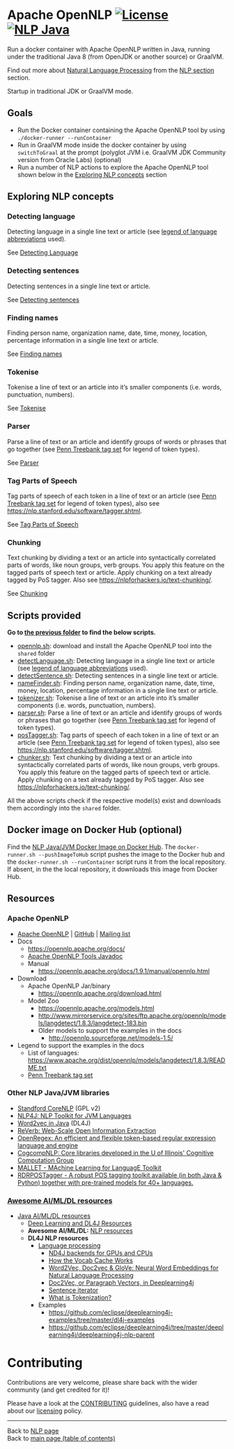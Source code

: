 # Apache OpenNLP [![License](https://img.shields.io/badge/License-Apache%202.0-blue.svg)](https://opensource.org/licenses/Apache-2.0) [![NLP Java](https://img.shields.io/docker/pulls/neomatrix369/nlp-java.svg)](https://hub.docker.com/r/neomatrix369/nlp-java) 

Run a docker container with Apache OpenNLP written in Java, running under the traditional Java 8 (from OpenJDK or another source) or GraalVM.

Find out more about [Natural Language Processing](https://en.wikipedia.org/wiki/Natural_language_processing) from the [NLP section](../../../../../natural-language-processing/README.md#natural-language-processing-nlp) section.

Startup in traditional JDK or GraalVM mode.

## Goals

- Run the Docker container containing the Apache OpenNLP tool by using `./docker-runner --runContainer`
- Run in GraalVM mode inside the docker container by using `switchToGraal` at the prompt (polyglot JVM i.e. GraalVM JDK Community version from Oracle Labs) (optional)
- Run a number of NLP actions to explore the Apache OpenNLP tool shown below in the [Exploring NLP concepts](#exploring-nlp-concepts) section

## Exploring NLP concepts

### Detecting language

Detecting language in a single line text or article (see [legend of language abbreviations](https://www.apache.org/dist/opennlp/models/langdetect/1.8.3/README.txt) used).

See [Detecting Language](./README-detecting-language.md)

### Detecting sentences

Detecting sentences in a single line text or article.

See [Detecting sentences](./README-detecting-sentences.md)

### Finding names

Finding person name, organization name, date, time, money, location, percentage information in a single line text or article.

See [Finding names](./README-finding-names.md)

### Tokenise

Tokenise a line of text or an article into it’s smaller components (i.e. words, punctuation, numbers).

See [Tokenise](./README-tokenise.md)

### Parser

Parse a line of text or an article and identify groups of words or phrases that go together (see [Penn Treebank tag set](https://www.ling.upenn.edu/courses/Fall_2003/ling001/penn_treebank_pos.html) for legend of token types).

See [Parser](./README-parser.md)

### Tag Parts of Speech

Tag parts of speech of each token in a line of text or an article (see [Penn Treebank tag set](https://www.ling.upenn.edu/courses/Fall_2003/ling001/penn_treebank_pos.html) for legend of token types), also see https://nlp.stanford.edu/software/tagger.shtml.

See [Tag Parts of Speech](./README-tag-parts-of-speech.md)

### Chunking

Text chunking by dividing a text or an article into syntactically correlated parts of words, like noun groups, verb groups. You apply this feature on the tagged parts of speech text or article. Apply chunking on a text already tagged by PoS tagger. Also see https://nlpforhackers.io/text-chunking/.

See [Chunking](./README-chunking.md)

## Scripts provided

**Go to [the previous folder](../opennlp) to find the below scripts.**

- [opennlp.sh](./opennlp.sh): download and install the Apache OpenNLP tool into the `shared` folder
- [detectLanguage.sh](./detectLanguage.sh): Detecting language in a single line text or article (see [legend of language abbreviations](https://www.apache.org/dist/opennlp/models/langdetect/1.8.3/README.txt) used).
- [detectSentence.sh](./detectSentence.sh): Detecting sentences in a single line text or article.
- [nameFinder.sh](./nameFinder.sh): Finding person name, organization name, date, time, money, location, percentage information in a single line text or article.
- [tokenizer.sh](./tokenizer.sh): Tokenise a line of text or an article into it’s smaller components (i.e. words, punctuation, numbers).
- [parser.sh](./parser.sh): Parse a line of text or an article and identify groups of words or phrases that go together (see [Penn Treebank tag set](https://www.ling.upenn.edu/courses/Fall_2003/ling001/penn_treebank_pos.html) for legend of token types).
- [posTagger.sh](./posTagger.sh): Tag parts of speech of each token in a line of text or an article (see [Penn Treebank tag set](https://www.ling.upenn.edu/courses/Fall_2003/ling001/penn_treebank_pos.html) for legend of token types), also see https://nlp.stanford.edu/software/tagger.shtml.
- [chunker.sh](./chunker.sh): Text chunking by dividing a text or an article into syntactically correlated parts of words, like noun groups, verb groups. You apply this feature on the tagged parts of speech text or article. Apply chunking on a text already tagged by PoS tagger. Also see https://nlpforhackers.io/text-chunking/.

All the above scripts check if the respective model(s) exist and downloads them accordingly into the `shared` folder.

## Docker image on Docker Hub (optional)

Find the [NLP Java/JVM Docker Image on Docker Hub](https://hub.docker.com/r/neomatrix369/nlp-java). The `docker-runner.sh --pushImageToHub` script pushes the image to the Docker hub and the `docker-runner.sh --runContainer` script runs it from the local repository. If absent, in the the local repository, it downloads this image from Docker Hub.

## Resources

### Apache OpenNLP

- [Apache OpenNLP](https://opennlp.apache.org/) | [GitHub](https://github.com/apache/opennlp) | [Mailing list](https://opennlp.apache.org/mailing-lists.html)
- Docs
    - https://opennlp.apache.org/docs/
    - [Apache OpenNLP Tools Javadoc](https://opennlp.apache.org/docs/1.9.1/apidocs/opennlp-tools/index.html)
    - Manual
        - https://opennlp.apache.org/docs/1.9.1/manual/opennlp.html
- Download
    - Apache OpenNLP Jar/binary
        - https://opennlp.apache.org/download.html
    - Model Zoo
        - https://opennlp.apache.org/models.html
        - http://www.mirrorservice.org/sites/ftp.apache.org/opennlp/models/langdetect/1.8.3/langdetect-183.bin
        - Older models to support the examples in the docs
            - http://opennlp.sourceforge.net/models-1.5/ 
- Legend to support the examples in the docs
    - List of languages: https://www.apache.org/dist/opennlp/models/langdetect/1.8.3/README.txt
    - [Penn Treebank tag set](https://www.ling.upenn.edu/courses/Fall_2003/ling001/penn_treebank_pos.html)

### Other NLP Java/JVM libraries

- [Standford CoreNLP](https://stanfordnlp.github.io/CoreNLP/) (GPL v2)
- [NLP4J: NLP Toolkit for JVM Languages](https://emorynlp.github.io/nlp4j/)
- [Word2vec in Java](https://deeplearning4j.org/docs/latest/deeplearning4j-nlp-word2vec) (DL4J)
- [ReVerb: Web-Scale Open Information Extraction](https://github.com/knowitall/reverb/) 
- [OpenRegex: An efficient and flexible token-based regular expression language and engine](https://github.com/knowitall/openregex) 
- [CogcompNLP: Core libraries developed in the U of Illinois' Cognitive Computation Group](https://github.com/datquocnguyen/RDRPOSTagger)
- [MALLET - MAchine Learning for LanguagE Toolkit](http://mallet.cs.umass.edu/)
- [RDRPOSTagger - A robust POS tagging toolkit available (in both Java & Python) together with pre-trained models for 40+ languages.](https://github.com/datquocnguyen/RDRPOSTagger)

### [Awesome AI/ML/DL resources](https://github.com/neomatrix369/awesome-ai-ml-dl/)
  * [Java AI/ML/DL resources](https://github.com/neomatrix369/awesome-ai-ml-dl/blob/master/README-details.md#java)
      * [Deep Learning and DL4J Resources](https://github.com/neomatrix369/awesome-ai-ml-dl/blob/master/README-details.md#deep-learning)
      * **Awesome AI/ML/DL:** [NLP resources](https://github.com/neomatrix369/awesome-ai-ml-dl/tree/master/natural-language-processing#natural-language-processing-nlp)
      * **DL4J NLP resources**
          * [Language processing](https://deeplearning4j.org/docs/latest/deeplearning4j-nlp-overview)
              * [ND4J backends for GPUs and CPUs](https://deeplearning4j.org/docs/latest/deeplearning4j-config-gpu-cpu)
              * [How the Vocab Cache Works](https://deeplearning4j.org/docs/latest/deeplearning4j-nlp-vocabulary-cache)
              * [Word2Vec, Doc2vec & GloVe: Neural Word Embeddings for Natural Language Processing](https://deeplearning4j.org/docs/latest/deeplearning4j-nlp-word2vec)
              * [Doc2Vec, or Paragraph Vectors, in Deeplearning4j](https://deeplearning4j.org/docs/latest/deeplearning4j-nlp-doc2vec)
              * [Sentence iterator](https://deeplearning4j.org/docs/latest/deeplearning4j-nlp-sentence-iterator)
              * [What is Tokenization?](https://deeplearning4j.org/docs/latest/deeplearning4j-nlp-tokenization)
          * Examples
              * https://github.com/eclipse/deeplearning4j-examples/tree/master/dl4j-examples
              * https://github.com/eclipse/deeplearning4j/tree/master/deeplearning4j/deeplearning4j-nlp-parent

# Contributing

Contributions are very welcome, please share back with the wider community (and get credited for it)!

Please have a look at the [CONTRIBUTING](../../../../../CONTRIBUTING.md) guidelines, also have a read about our [licensing](../../../../../LICENSE.md) policy.

---

Back to [NLP page](../../../../../natural-language-processing/README.md#natural-language-processing-nlp) </br>
Back to [main page (table of contents)](../../../../../README.md)